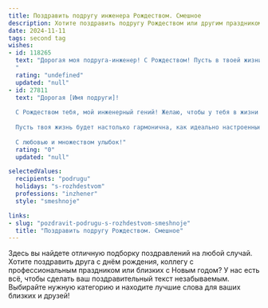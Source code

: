 ```yaml
---
title: Поздравить подругу инженера Рождеством. Смешное
description: Хотите поздравить подругу Рождеством или другим праздником? Наш ИИ создаст незабываемое поздравление, а вы обязательно выделитесь среди других.  
date: 2024-11-11
tags: second tag
wishes:
- id: 118265
  text: "Дорогая моя подруга-инженер! С Рождеством! Пусть в твоей жизни будет столько же стабильности и надежности, сколько в твоих расчетах, а счастье –  многократно превышать все допустимые нормы!  Пусть под ёлочкой тебя ждет не только мандарин, но и долгожданный  проектный план, одобренный с первого раза!  Счастливого Рождества и пусть все твои \"заморочки\" решатся легко и непринужденно, как в идеальном техническом проекте!
  "
  rating: "undefined"
  updated: "null"
- id: 27811
  text: "Дорогая [Имя подруги]!
  
  С Рождеством тебя, мой инженерный гений! Желаю, чтобы у тебя в жизни было столько же радости, сколько у бюджета на проекте — а это, знаешь, не всегда происходит! Пусть каждый новый план сбывается быстрее, чем грузоподъемный механизм на твоём чертеже, а все препятствия расползаются, как неисправный код!
  
  Пусть твоя жизнь будет настолько гармонична, как идеально настроенные шестерёнки, и столько веселья, сколько у нас на кофе-паузах! Береги свои чертежи и свои мечты, ведь жизнь — это отличный проект, и ты в нём главный архитектор!
  
  С любовью и множеством улыбок!"
  rating: "0"
  updated: "null"

selectedValues:
  recipients: "podrugu"
  holidays: "s-rozhdestvom"
  professions: "inzhener"
  style: "smeshnoje"

links:
- slug: "pozdravit-podrugu-s-rozhdestvom-smeshnoje"
  title: "Поздравить подругу Рождеством. Смешное"
---
```


Здесь вы найдете отличную подборку поздравлений на любой случай. 
Хотите поздравить друга с днём рождения, коллегу с профессиональным праздником или близких с Новым годом? У нас есть всё, чтобы сделать ваш поздравительный текст незабываемым. Выбирайте нужную категорию и находите лучшие слова для ваших близких и друзей!
